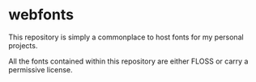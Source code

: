 # webfonts
This repository is simply a commonplace to host fonts for my personal projects.

All the fonts contained within this repository are either FLOSS or carry a permissive license.
